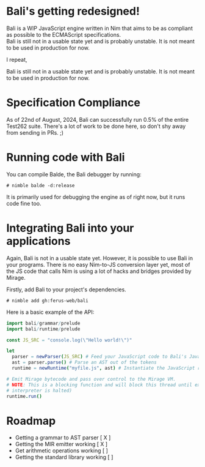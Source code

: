 # Bali's getting redesigned!
Bali is a WIP JavaScript engine written in Nim that aims to be as compliant as possible to the ECMAScript specifications. \
Bali is still not in a usable state yet and is probably unstable. It is not meant to be used in production for now.

I repeat,

Bali is still not in a usable state yet and is probably unstable. It is not meant to be used in production for now.

# Specification Compliance
As of 22nd of August, 2024, Bali can successfully run 0.5% of the entire Test262 suite. There's a lot of work to be done here, so don't shy away from sending in PRs. ;)

# Running code with Bali
You can compile Balde, the Bali debugger by running:
```
# nimble balde -d:release
```
It is primarily used for debugging the engine as of right now, but it runs code fine too.

# Integrating Bali into your applications
Again, Bali is not in a usable state yet. However, it is possible to use Bali in your programs. There is no easy Nim-to-JS conversion layer yet, most of the JS code that calls Nim is using a lot of hacks and bridges provided by Mirage.

Firstly, add Bali to your project's dependencies.
```
# nimble add gh:ferus-web/bali
```
Here is a basic example of the API:
```nim
import bali/grammar/prelude
import bali/runtime/prelude

const JS_SRC = "console.log(\"Hello world!\")"

let 
  parser = newParser(JS_SRC) # Feed your JavaScript code to Bali's JavaScript parser
  ast = parser.parse() # Parse an AST out of the tokens
  runtime = newRuntime("myfile.js", ast) # Instantiate the JavaScript runtime.

# Emit Mirage bytecode and pass over control to the Mirage VM.
# NOTE: This is a blocking function and will block this thread until execution is completed (or an error is encountered and the
# interpreter is halted)
runtime.run()
```

# Roadmap
- Getting a grammar to AST parser      [ X ]
- Getting the MIR emitter working      [ X ]
- Get arithmetic operations working    [   ]
- Getting the standard library working [   ]
